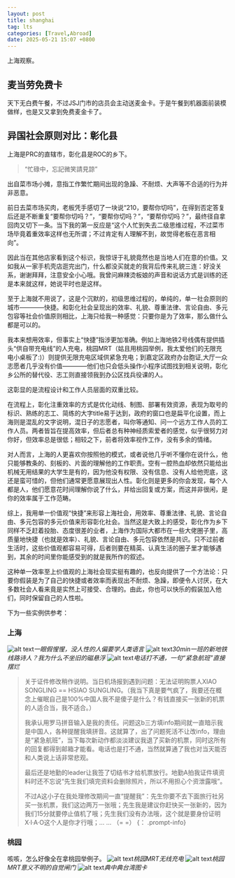 ```yaml
---
layout: post
title: shanghai
tag: lts
categories: [Travel,Abroad]
date: 2025-05-21 15:07 +0800
---
```

上海观察。

## 麦当劳免费卡

天下无白费午餐，不过JSJ门市的店员会主动送麦金卡。于是午餐到机器面前装模做样，也是又又拿到免费麦金卡了。

## 异国社会原则对比：彰化县

上海是PRC的直辖市，彰化县是ROC的乡下。

> “忙碌中，忘記微笑請見諒”

出自菜市场小摊，意指工作繁忙期间出现的急躁、不耐烦、大声等不合适的行为并非恶意。

前日去菜市场买肉，老板凭手感切了一块说“210，要帮你切吗”，在得到否定答复后还是不断重复“要帮你切吗？”，“要帮你切吗？”，“要帮你切吗？”，最终径自拿回肉又切下一条。当下我的第一反应是“这个人忙到失去二级思维过程，不过菜市场毕竟着重效率这样也无所谓；不过肯定有人理解不到，故觉得老板在恶言相向”。

因此当在其他店家看到这个标识，我惊讶于礼貌竟然也是当地人们在意的价值。又如我从一家手机壳店逛完出门，什么都没买就走的我背后传来礼貌三连：好没关系，谢谢拜拜，注意安全小心哦。我曾问麻辣烫板娘的声音和说话方式是训练的还是本来就这样，她说平时也是这样。

至于上海就不用说了，这是个沉默的，初级思维过程的，单纯的，单一社会原则的城市————快捷。和彰化社会呈现出的效率、礼貌、尊重法律、言论自由、多元包容等社会价值原则相比，上海只给我一种感觉：只要你是为了效率，那么做什么都是可以的。

我本来想用效率，但事实上“快捷”指涉更加准确。例如上海地铁2号线偶有提供插头“供自带充电线”的人充电，桃园MRT（姑且用桃园举例，我太爱他们的无限充电小桌板了:)）则提供无限充电区域供紧急充电；到嘉定区政府办台胞证,大厅一众志愿者几乎没有价值————他们也只会低头操作小程序试图找到相关说明，彰化乡公所的替代役、志工则直接领我到办公区找兵役课的人。

这彰显的是流程设计和工作人员层面的双重比较。

在流程上，彰化注重效率的方式是优化动线、制图、部署有效资源，表现为取号的标识、熟练的志工、简练的大字title易于达到，政府的窗口也是扁平化设置，而上海则是混乱的文字说明，混日子的志愿者，叫你等通知、问一个远方工作人员的工作人员。两者皆旨在提高效率，但后者总有种神经质索爱者的感觉，似乎很努力对你好，但效率总是很低；相较之下，前者将效率视作工作，没有多余的情绪。

对人而言，上海的人更喜欢你按照他的模式，或者说他几乎听不懂你在说什么，他只能够教条的、刻板的、片面的理解他的工作职责。空有一腔热血却依然只能给出机械无用结果的大学生是有的，因为他没有权限、没有信息、没有人给他兜底，这还是蛮可惜的，但他们通常更愿意展现出人性。彰化则是更多的你会发现，每个人都是人，他们愿意花时间理解你说了什么，并给出回复或方案，而这并非很闲，是你的效率属于工作范畴。

综上，我用单一价值观“快捷”来形容上海社会，用效率、尊重法律、礼貌、言论自由、多元包容的多元价值来形容彰化社会。当然这是大致上的感受，彰化作为乡下同样不乏赶着投胎、态度很差的业者，上海作为国际大都市在一些大佬圈子里，高质量地快捷（也就是效率）、礼貌、言论自由、多元包容依然是共识。只不过前者生活时，这些价值观都容易可得，后者则要在精英、认真生活的圈子里才能够遇到，其余的时间里你能感受到的就是我所作的叙述。

这种单一效率至上价值观的上海社会现实挺有趣的，也反向提供了一个方法论：只要你假装是为了自己的快捷或者效率而表现出不耐烦、急躁，即便令人讨厌，在大多数社会人看来竟是实然上可接受、合理的。由此，你也可以快乐的假装加入他们，同时保留自己的人性啦。

下为一些实例供参考：

### 上海
![alt text](/assets/2025-05/6d0b4645732a5f2841f6d9fe7d0fdb8.jpg)_一眼假惺惺，没人性的人偏要学人类语言_
![alt text](/assets/2025-05/05bd0638562d325bddefa97ac4e5d94.jpg)_30min一班的新地铁线路诗人？我为什么不坐旧的磁悬浮_
![alt text](/assets/2025-05/79dba8c6d0101ec09bd1db0b11c84fc.jpg)_电话打不通，一句“紧急航班”直接摆烂_

> 关于证件修改稍作说明。当日机场报到遇到问题：无法证明购票人XIAO SONGLING == HSIAO SUNGLING。（我当下真是要气疯了，我要还在概念上催眠自己是100%中国人我不是傻子是什么？有钱直接买一张新的机票的人适合当，我不适合。）
> 
> 我承认用罗马拼音输入是我的责任。问题这b三方填info期间就一直暗示我是中国人，各种提醒我填拼音。这就算了，出了问题死活不让改info，理由是“紧急航班”，当下每次新动作都淡淡建议我退了买新的机票，同时这所有的回复都得到邮箱才能看。电话也是打不通，当然就算通了我也对当天能否和人类说上话非常悲观。
> 
> 最后还是地勤的leader让我签了切结书才给机票放行。地勤A拍我证件填资料时还不忘说“先生我们填完资料会删除照片，所以不用担心个资泄露哦”。
> 
> 不过A这小子在我处理修改期间一直“提醒我”：先生你要不去下面旅行社另买一张机票，我们这边两万一张哦；先生我是建议你赶快买一张新的，因为我们15分就要停止值机了哦；先生我们没有办法哦，这个就是要身份证明X·I·A·O这个人是你才行哦；... ...  （= =）
{： .prompt-info}

### 桃园

咳咳，怎么好像全在拿桃园举例子。
![alt text](/assets/2025-05/b51fcc0c174927345d9e56c93d77eae.jpg)_桃园MRT无线充电_
![alt text](/assets/2025-05/c4c997bf69f9e476282029dc9ae4072.jpg)_桃园MRT意义不明的自觉闸门_
![alt text](/assets/2025-05/cd5e34ad465ef7d7a8d4c0fba29f75e.jpg)_典中典台湾图卡_

